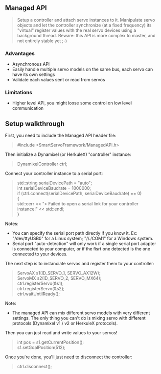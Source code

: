 Managed API
-----------

> Setup a controller and attach servo instances to it. Manipulate servo objects and let the controller synchronize (at a fixed frequency) its "virtual" register values with the real servo devices using a background thread. Beware: this API is more complex to master, and not entirely stable yet ;-)

### Advantages

- Asynchronous API
- Easily handle multiple servo models on the same bus, each servo can have its own settings
- Validate each values sent or read from servos

### Limitations

- Higher level API, you might loose some control on low level communication

## Setup walkthrough

First, you need to include the Managed API header file:
> #include <SmartServoFramework/ManagedAPI.h>  

Then initialize a Dynamixel (or HerkuleX) "controller" instance:
> DynamixelController ctrl;  

Connect your controller instance to a serial port:
> std::string serialDevicePath = "auto";  
> int serialDeviceBaudrate = 1000000;  
> if (ctrl.connect(serialDevicePath, serialDeviceBaudrate) == 0)  
> {  
>    std::cerr << "> Failed to open a serial link for your controller instance!" << std::endl;  
> }  

Notes:
* You can specify the serial port path directly if you know it. Ex: "/dev/ttyUSB0" for a Linux system; "//./COM1" for a Windows system.
* Serial port "auto-detection" will only work if a single serial port adapter is connected to your computer, or if the fisrt one detected is the one connected to your devices.

The next step is to instanciate servos and register them to your controller:
> ServoAX s1(ID_SERVO_1, SERVO_AX12W);  
> ServoMX s2(ID_SERVO_2, SERVO_MX64);  
> ctrl.registerServo(&s1);  
> ctrl.registerServo(&s2);  
> ctrl.waitUntilReady();  

Note:
* The managed API can mix different servo models with very different settings. The only thing you can't do is mixing servo with different protocols (Dynamixel v1 / v2 or HerkuleX protocols).

Then you can just read and write values to your servos!
> int pos = s1.getCurrentPosition();  
> s1.setGoalPosition(512);  

Once you're done, you'll just need to disconnect the controller:
> ctrl.disconnect();  

